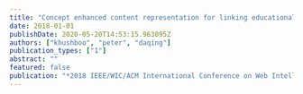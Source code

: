 ```yaml
---
title: "Concept enhanced content representation for linking educational resources"
date: 2018-01-01
publishDate: 2020-05-20T14:53:15.963095Z
authors: ["khushboo", "peter", "daqing"]
publication_types: ["1"]
abstract: ""
featured: false
publication: "*2018 IEEE/WIC/ACM International Conference on Web Intelligence (WI)*"
---
```


